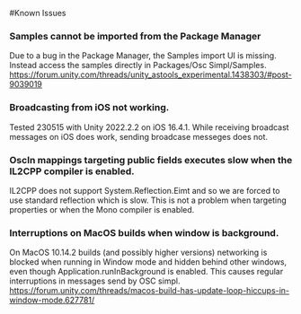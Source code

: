 #Known Issues

### Samples cannot be imported from the Package Manager
Due to a bug in the Package Manager, the Samples import UI is missing. Instead access the samples directly in Packages/Osc Simpl/Samples.
https://forum.unity.com/threads/unity_astools_experimental.1438303/#post-9039019

### Broadcasting from iOS not working.
Tested 230515 with Unity 2022.2.2 on iOS 16.4.1.
While receiving broadcast messages on iOS does work, sending broadcase messeges does not.

### OscIn mappings targeting public fields executes slow when the IL2CPP compiler is enabled.
IL2CPP does not support System.Reflection.Eimt and so we are forced to use standard reflection which is slow. This is not a problem when targeting properties or when the Mono compiler is enabled.

### Interruptions on MacOS builds when window is background.
On MacOS 10.14.2 builds (and possibly higher versions) networking is blocked when running in Window mode and hidden behind other windows, even though Application.runInBackground is enabled. This causes regular interruptions in messages send by OSC simpl.
https://forum.unity.com/threads/macos-build-has-update-loop-hiccups-in-window-mode.627781/